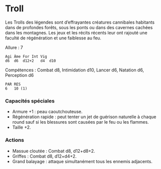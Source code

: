 
# Troll
Les Trolls des légendes sont d’effrayantes créatures cannibales habitants dans de profondes forêts, sous les ponts ou dans des cavernes cachées dans les montagnes. Les jeux et les récits récents leur ont rajouté une faculté de régénération et une faiblesse au feu.

Allure : 7

	Agi	Âme	For	Int	Vig
	d6	d6	d12+2	d4	d10

Compétences : Combat d8, Intimidation d10, Lancer d6, Natation d6, Perception d6

	PAR	RES
	6	10 (1)

### Capacités spéciales
- Armure +1 : peau caoutchouteuse.
- Régénération rapide : peut tenter un jet de guérison naturelle à chaque round sauf si les blessures sont causées par le feu ou les flammes.
- Taille +2.

### Actions
- Massue cloutée : Combat d8, d12+d8+2.
- Griffes : Combat d8, d12+d4+2.
- Grand balayage : attaque simultanément tous les ennemis adjacents.
